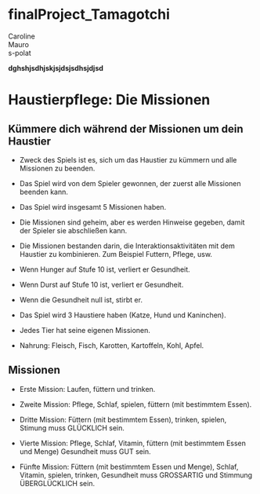 # finalProject_Tamagotchi

Caroline  
Mauro  
s-polat  

**dghshjsdhjskjsjdsjsdhsjdjsd**
# Haustierpflege: Die Missionen 
## Kümmere dich während der Missionen um dein Haustier


* Zweck des Spiels ist es, sich um das Haustier zu kümmern und alle Missionen zu beenden.
* Das Spiel wird von dem Spieler gewonnen, der zuerst alle Missionen beenden kann.
* Das Spiel wird insgesamt 5 Missionen haben.
* Die Missionen sind geheim, aber es werden Hinweise gegeben, damit der Spieler sie abschließen kann. 
* Die Missionen bestanden darin, die Interaktionsaktivitäten mit dem Haustier zu kombinieren. Zum Beispiel Futtern, Pflege, usw. 

* Wenn Hunger auf Stufe 10 ist, verliert er Gesundheit.
* Wenn Durst auf Stufe 10 ist, verliert er Gesundheit.
* Wenn die Gesundheit null ist, stirbt er.

* Das Spiel wird 3 Haustiere haben (Katze, Hund und Kaninchen).
* Jedes Tier hat seine eigenen Missionen. 
* Nahrung: Fleisch, Fisch, Karotten, Kartoffeln, Kohl, Apfel.

## Missionen
* Erste Mission: Laufen, füttern und trinken.

* Zweite Mission: Pflege, Schlaf, spielen, füttern (mit bestimmtem Essen).

* Dritte Mission: Füttern (mit bestimmtem Essen), trinken, spielen, Stimung muss GLÜCKLICH sein.

* Vierte Mission: Pflege, Schlaf, Vitamin, füttern (mit bestimmtem Essen und Menge) Gesundheit muss GUT sein.

* Fünfte Mission: Füttern (mit bestimmtem Essen und Menge), Schlaf, Vitamin, spielen, trinken, Gesundheit muss GROSSARTIG und Stimmung ÜBERGLÜCKLICH sein.
